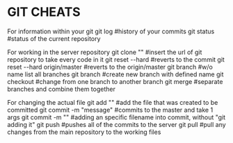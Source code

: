 # GIT CHEATS

For information within your git
    git log #history of your commits
    git status #status of the current repository
    
For working in the server repository
    git clone "<url>" #insert the url of git repository to take every code in it
    git reset --hard <commit> #reverts to the commit
    git reset --hard origin/master #reverts to the origin/master
    git branch #w/o name list all branches
    git branch <name> #create new branch with defined name
    git checkout <name> #change from one branch to another branch
    git merge #separate branches and combine them together

For changing the actual file
    git add "<filename>" #add the file that was created to be committed
    git commit -m "message" #commits to the master and take 1 args
    git commit <filename> -m "<message>" #adding an specific filename into commit, without "git adding it"
    git push #pushes all of the commits to the server
    git pull #pull any changes from the main repository to the working files